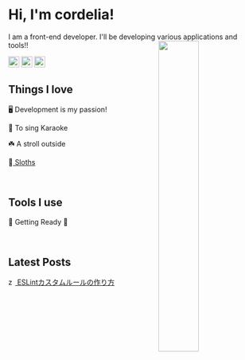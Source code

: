 <h1>Hi, I'm cordelia!</h1>

<p>
  I am a front-end developer. I'll be developing various applications and tools!!
  <img src="https://github.com/cordelia-sixth/cordelia-sixth/assets/80014084/3752b983-1c22-481e-a4e7-a3cdf5b70883" align="right" width="40%" />
</p>
<p>
  <div align="left">
    <a href="https://twitter.com/cordelia_sixth" target="_blank"><img src="https://github.com/cordelia-sixth/cordelia-sixth/assets/80014084/0e5b8b3e-a842-4a95-aeb1-8119f399d8be" width="22" alt="X" /></a>
    <a href="https://zenn.dev/cordelia" target="_blank"><img src="https://github.com/cordelia-sixth/cordelia-sixth/assets/80014084/4967875b-d0d5-49aa-962f-a1be71b1f606" width="22" alt="zenn" /></a>
    <a href="https://www.cordelia.dev/blog" target="_blank"><img src="https://github.com/cordelia-sixth/cordelia-sixth/assets/80014084/79f83fc3-4bb4-4173-842e-c50c6ec3ab7e" width="22" alt="My website" /></a>
  </div>
</p>

<p>
  <h2>Things I love</h4>
    <p>🖥 Development is my passion!</p>
    <p>🎤 To sing Karaoke</p>
    <p>☘️ A stroll outside</p>
    <p>🦥<a href="https://www.youtube.com/results?search_query=sloth+cute" target="_blank"> Sloths </a></p>
</p>

<!--
  <img src="https://github-readme-stats.vercel.app/api/top-langs/?username=cordelia-sixth&layout=donut&hide=ruby,php" height="228px"  />
</p>
-->

<br>

## Tools I use
🚧 Getting Ready 🚧

<br>

## Latest Posts
<a href="https://zenn.dev/cordelia/articles/1bbe6613e4376f"><img src="https://github.com/cordelia-sixth/cordelia-sixth/assets/80014084/4967875b-d0d5-49aa-962f-a1be71b1f606" width="14" alt="zenn" /> ESLintカスタムルールの作り方</a>



<!--
## My skills
[![My Skills](https://skillicons.dev/icons?i=html,css,js,ts)](https://skillicons.dev)

**cordelia-sixth/cordelia-sixth** is a ✨ _special_ ✨ repository because its `README.md` (this file) appears on your GitHub profile.

Here are some ideas to get you started:

- 🔭 I’m currently working on ...
- 🌱 I’m currently learning ...
- 👯 I’m looking to collaborate on ...
- 🤔 I’m looking for help with ...
- 💬 Ask me about ...
- 📫 How to reach me: ...
- 😄 Pronouns: ...
- ⚡ Fun fact: ...
-->
